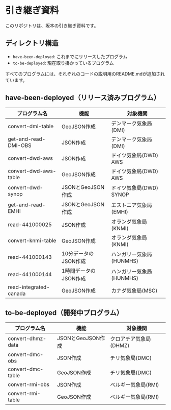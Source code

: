 # 引き継ぎ資料

このリポジトリは、坂本の引き継ぎ資料です。

## ディレクトリ構造

- `have-been-deployed`: これまでにリリースしたプログラム
- `to-be-deployed`: 現在取り掛かっているプログラム

すべてのプログラムには、それぞれのコードの説明用のREADME.mdが追加されています。

## have-been-deployed（リリース済みプログラム）

| プログラム名 | 機能 | 対象機関 |
|------------|------|---------|
| convert-dmi-table | GeoJSON作成 | デンマーク気象局(DMI) |
| get-and-read-DMI-OBS | JSON作成 | デンマーク気象局(DMI) |
| convert-dwd-aws | JSON作成 | ドイツ気象局(DWD) AWS |
| convert-dwd-aws-table | GeoJSON作成 | ドイツ気象局(DWD) AWS |
| convert-dwd-synop | JSONとGeoJSON作成 | ドイツ気象局(DWD) SYNOP |
| get-and-read-EMHI | JSONとGeoJSON作成 | エストニア気象局(EMHI) |
| read-441000025 | JSON作成 | オランダ気象局(KNMI) |
| convert-knmi-table | GeoJSON作成 | オランダ気象局(KNMI) |
| read-441000143 | 10分データのJSON作成 | ハンガリー気象局(HUNMHS) |
| read-441000144 | 1時間データのJSON作成 | ハンガリー気象局(HUNMHS) |
| read-integrated-canada | GeoJSON作成 | カナダ気象局(MSC) |

## to-be-deployed（開発中プログラム）

| プログラム名 | 機能 | 対象機関 |
|------------|------|---------|
| convert-dhmz-data | JSONとGeoJSON作成 | クロアチア気象局(DHMZ) |
| convert-dmc-obs | JSON作成 | チリ気象局(DMC) |
| convert-dmc-table | GeoJSON作成 | チリ気象局(DMC) |
| convert-rmi-obs | JSON作成 | ベルギー気象局(RMI) |
| convert-rmi-table | GeoJSON作成 | ベルギー気象局(RMI) |